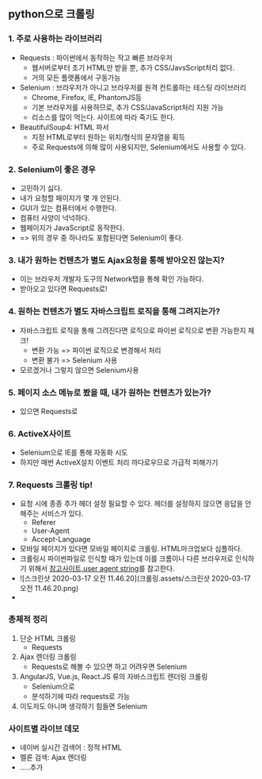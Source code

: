 ## python으로 크롤링

### 1. 주로 사용하는 라이브러리

- Requests : 파이썬에서 동작하는 작고 빠른 브라우저
  - 웹서버로부터 초기 HTML만 받을 뿐, 추가 CSS/JavsScript처리 없다.
  - 거의 모든 플랫폼에서 구동가능
- Selenium : 브라우저가 아니고 브라우저를 원격 컨트롤하는 테스팅 라이브러리
  - Chrome, Firefox, IE, PhantomJS등
  - 기본 브라우저를 사용하므로, 추가 CSS/JavaScript처리 지원 가능
  - 리소스를 많이 먹는다. 사이트에 따라 죽기도 한다.
- BeautifulSoup4: HTML 파서
  - 지정 HTML로부터 원하는 위치/형식의 문자열을 획득
  - 주로 Requests에 의해 많이 사용되지만, Selenium에서도 사용할 수 있다.

### 2. Selenium이 좋은 경우

- 고민하기 싫다.
- 내가 요청할 페이지가 몇 개 안된다.
- GUI가 있는 컴퓨터에서 수행한다.
- 컴퓨터 사양이 넉넉하다.
- 웹페이지가 JavaScript로 동작한다.
- => 위의 경우 중 하나라도 포함된다면 Selenium이 좋다.

### 3. 내가 원하는 컨텐츠가 별도 Ajax요청을 통해 받아오진 않는지?

- 이는 브라우저 개발자 도구의 Network탭을 통해 확인 가능하다.
- 받아오고 있다면 Requests로!

### 4. 원하는 컨텐츠가 별도 자바스크립트 로직을 통해 그려지는가?

- 자바스크립트 로직을 통해 그려진다면 로직으로 파이썬 로직으로 변환 가능한지 체크!
  - 변환 가능 => 파이썬 로직으로 변경해서 처리
  - 변환 불가 => Selenium 사용
- 모르겠거나 그렇지 않으면 Selenium사용

### 5. 페이지 소스 메뉴로 봤을 때, 내가 원하는 컨텐츠가 있는가?

- 있으면 Requests로

### 6. ActiveX사이트

- Selenium으로 IE를 통해 자동화 시도
- 하지만 매번 ActiveX설치 이벤트 처리 까다로우므로 가급적 피해가기

### 7. Requests 크롤링 tip!

- 요청 시에 종종 추가 헤더  설정 필요할 수 있다. 헤더를 설정하지 않으면 응답을 안해주는 서비스가 있다.
  - Referer
  - User-Agent
  - Accept-Language
- 모바일 페이지가 있다면 모바일 페이지로 크롤링. HTML마크업보다 심플하다.
- 크롤링시 파이썬파일로 인식할 때가 있는데 이를 크롬이나 다른 브라우저로 인식하기 위해서 [참고사이트,user agent string](http://www.useragentstring.com/)를 참고한다.
- ![스크린샷 2020-03-17 오전 11.46.20](크롤링.assets/스크린샷 2020-03-17 오전 11.46.20.png)
- 



###  총체적 정리

1. 단순 HTML 크롤링
   - Requests
2. Ajax 렌더링 크롤링
   - Requests로 해볼 수 있으면 하고 어려우면 Selenium
3. AngularJS, Vue.js, React.JS 류의 자바스크립트 렌더링 크롤링
   - Selenium으로 
   - 분석하기에 따라 requests로 가능
4. 이도저도 아니며 생각하기 힘들면 Selenium

### 사이트별 라이브 데모

- 네이버 실시간 검색어 : 정적 HTML
- 멜론 검색: Ajax 렌더링
- .....추가



